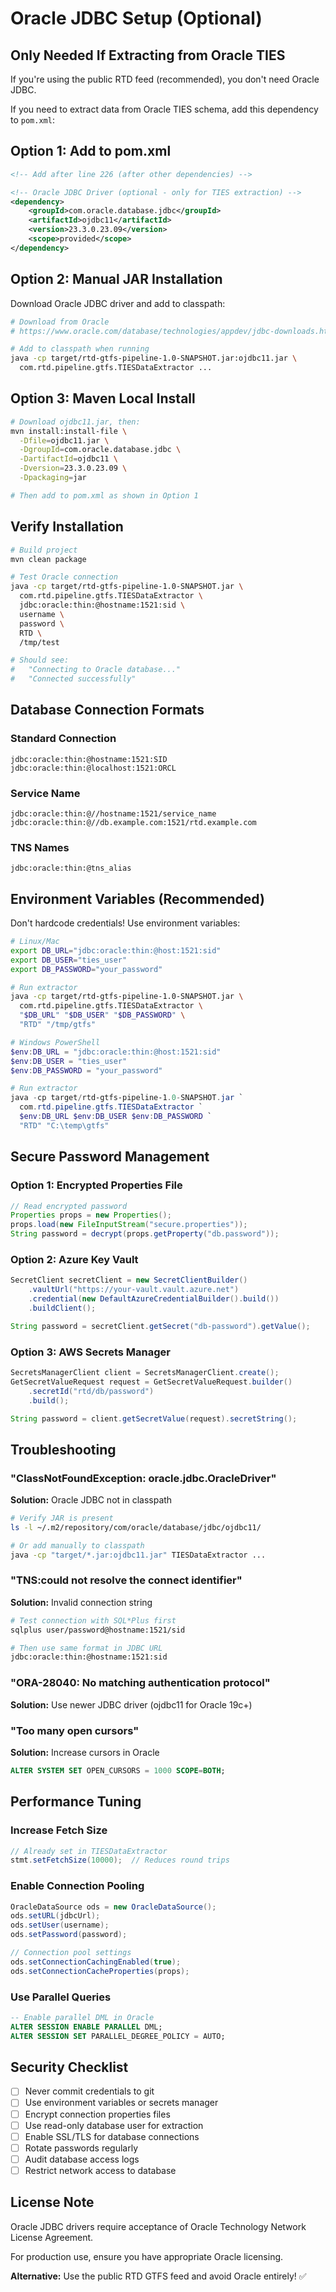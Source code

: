 # Oracle JDBC Setup (Optional)

## Only Needed If Extracting from Oracle TIES

If you're using the public RTD feed (recommended), you don't need Oracle JDBC.

If you need to extract data from Oracle TIES schema, add this dependency to `pom.xml`:

## Option 1: Add to pom.xml

```xml
<!-- Add after line 226 (after other dependencies) -->

<!-- Oracle JDBC Driver (optional - only for TIES extraction) -->
<dependency>
    <groupId>com.oracle.database.jdbc</groupId>
    <artifactId>ojdbc11</artifactId>
    <version>23.3.0.23.09</version>
    <scope>provided</scope>
</dependency>
```

## Option 2: Manual JAR Installation

Download Oracle JDBC driver and add to classpath:

```bash
# Download from Oracle
# https://www.oracle.com/database/technologies/appdev/jdbc-downloads.html

# Add to classpath when running
java -cp target/rtd-gtfs-pipeline-1.0-SNAPSHOT.jar:ojdbc11.jar \
  com.rtd.pipeline.gtfs.TIESDataExtractor ...
```

## Option 3: Maven Local Install

```bash
# Download ojdbc11.jar, then:
mvn install:install-file \
  -Dfile=ojdbc11.jar \
  -DgroupId=com.oracle.database.jdbc \
  -DartifactId=ojdbc11 \
  -Dversion=23.3.0.23.09 \
  -Dpackaging=jar

# Then add to pom.xml as shown in Option 1
```

## Verify Installation

```bash
# Build project
mvn clean package

# Test Oracle connection
java -cp target/rtd-gtfs-pipeline-1.0-SNAPSHOT.jar \
  com.rtd.pipeline.gtfs.TIESDataExtractor \
  jdbc:oracle:thin:@hostname:1521:sid \
  username \
  password \
  RTD \
  /tmp/test

# Should see:
#   "Connecting to Oracle database..."
#   "Connected successfully"
```

## Database Connection Formats

### Standard Connection
```
jdbc:oracle:thin:@hostname:1521:SID
jdbc:oracle:thin:@localhost:1521:ORCL
```

### Service Name
```
jdbc:oracle:thin:@//hostname:1521/service_name
jdbc:oracle:thin:@//db.example.com:1521/rtd.example.com
```

### TNS Names
```
jdbc:oracle:thin:@tns_alias
```

## Environment Variables (Recommended)

Don't hardcode credentials! Use environment variables:

```bash
# Linux/Mac
export DB_URL="jdbc:oracle:thin:@host:1521:sid"
export DB_USER="ties_user"
export DB_PASSWORD="your_password"

# Run extractor
java -cp target/rtd-gtfs-pipeline-1.0-SNAPSHOT.jar \
  com.rtd.pipeline.gtfs.TIESDataExtractor \
  "$DB_URL" "$DB_USER" "$DB_PASSWORD" \
  "RTD" "/tmp/gtfs"
```

```powershell
# Windows PowerShell
$env:DB_URL = "jdbc:oracle:thin:@host:1521:sid"
$env:DB_USER = "ties_user"
$env:DB_PASSWORD = "your_password"

# Run extractor
java -cp target/rtd-gtfs-pipeline-1.0-SNAPSHOT.jar `
  com.rtd.pipeline.gtfs.TIESDataExtractor `
  $env:DB_URL $env:DB_USER $env:DB_PASSWORD `
  "RTD" "C:\temp\gtfs"
```

## Secure Password Management

### Option 1: Encrypted Properties File
```java
// Read encrypted password
Properties props = new Properties();
props.load(new FileInputStream("secure.properties"));
String password = decrypt(props.getProperty("db.password"));
```

### Option 2: Azure Key Vault
```java
SecretClient secretClient = new SecretClientBuilder()
    .vaultUrl("https://your-vault.vault.azure.net")
    .credential(new DefaultAzureCredentialBuilder().build())
    .buildClient();

String password = secretClient.getSecret("db-password").getValue();
```

### Option 3: AWS Secrets Manager
```java
SecretsManagerClient client = SecretsManagerClient.create();
GetSecretValueRequest request = GetSecretValueRequest.builder()
    .secretId("rtd/db/password")
    .build();

String password = client.getSecretValue(request).secretString();
```

## Troubleshooting

### "ClassNotFoundException: oracle.jdbc.OracleDriver"
**Solution:** Oracle JDBC not in classpath
```bash
# Verify JAR is present
ls -l ~/.m2/repository/com/oracle/database/jdbc/ojdbc11/

# Or add manually to classpath
java -cp "target/*.jar:ojdbc11.jar" TIESDataExtractor ...
```

### "TNS:could not resolve the connect identifier"
**Solution:** Invalid connection string
```bash
# Test connection with SQL*Plus first
sqlplus user/password@hostname:1521/sid

# Then use same format in JDBC URL
jdbc:oracle:thin:@hostname:1521:sid
```

### "ORA-28040: No matching authentication protocol"
**Solution:** Use newer JDBC driver (ojdbc11 for Oracle 19c+)

### "Too many open cursors"
**Solution:** Increase cursors in Oracle
```sql
ALTER SYSTEM SET OPEN_CURSORS = 1000 SCOPE=BOTH;
```

## Performance Tuning

### Increase Fetch Size
```java
// Already set in TIESDataExtractor
stmt.setFetchSize(10000);  // Reduces round trips
```

### Enable Connection Pooling
```java
OracleDataSource ods = new OracleDataSource();
ods.setURL(jdbcUrl);
ods.setUser(username);
ods.setPassword(password);

// Connection pool settings
ods.setConnectionCachingEnabled(true);
ods.setConnectionCacheProperties(props);
```

### Use Parallel Queries
```sql
-- Enable parallel DML in Oracle
ALTER SESSION ENABLE PARALLEL DML;
ALTER SESSION SET PARALLEL_DEGREE_POLICY = AUTO;
```

## Security Checklist

- [ ] Never commit credentials to git
- [ ] Use environment variables or secrets manager
- [ ] Encrypt connection properties files
- [ ] Use read-only database user for extraction
- [ ] Enable SSL/TLS for database connections
- [ ] Rotate passwords regularly
- [ ] Audit database access logs
- [ ] Restrict network access to database

## License Note

Oracle JDBC drivers require acceptance of Oracle Technology Network License Agreement.

For production use, ensure you have appropriate Oracle licensing.

**Alternative:** Use the public RTD GTFS feed and avoid Oracle entirely! ✅
